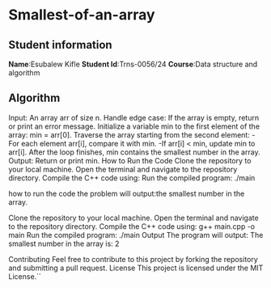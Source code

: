 # Smallest-of-an-array
## Student information
**Name**:Esubalew Kifle 
**Student Id**:Trns-0056/24
**Course**:Data structure and algorithm

## Algorithm
Input: An array arr of size n. Handle edge case: If the array is empty, return or print an error message. Initialize a variable min to the first element of the array: min = arr[0]. Traverse the array starting from the second element: -For each element arr[i], compare it with min. -If arr[i] < min, update min to arr[i]. After the loop finishes, min contains the smallest number in the array. Output: Return or print min. How to Run the Code Clone the repository to your local machine. Open the terminal and navigate to the repository directory. Compile the C++ code using: Run the compiled program: ./main

how to run the code the problem will output:the smallest number in the array.

Clone the repository to your local machine.
Open the terminal and navigate to the repository directory.
Compile the C++ code using:
g++ main.cpp -o main 
Run the compiled program: ./main Output The program will output: The smallest number in the array is: 2

Contributing Feel free to contribute to this project by forking the repository and submitting a pull request. License This project is licensed under the MIT License.``

